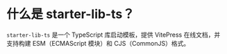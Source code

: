 # 什么是 starter-lib-ts？

`starter-lib-ts` 是一个 TypeScript 库启动模板，提供 VitePress 在线文档，并支持构建 ESM（ECMAScript 模块）和 CJS（CommonJS）格式。
